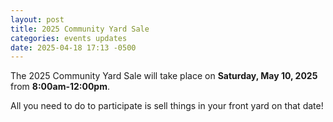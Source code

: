 ```yaml
---
layout: post
title: 2025 Community Yard Sale
categories: events updates
date: 2025-04-18 17:13 -0500
---
```


The 2025 Community Yard Sale will take place on **Saturday, May 10, 2025** from **8:00am-12:00pm**.

All you need to do to participate is sell things in your front yard on that date!
